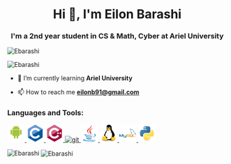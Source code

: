 <h1 align="center">Hi 👋, I'm Eilon Barashi</h1>
<h3 align="center">I'm a 2nd year student in CS & Math, Cyber at Ariel University</h3>

<p align="left"> <img src="https://komarev.com/ghpvc/?username=Ebarashi&label=Profile%20views&color=0e75b6&style=flat" alt="Ebarashi" /> </p>
<p align="left"> <img src="https://komarev.com/ghpvc/?username=Ebarashi&label=Visitors%20views&color=0e75b6&style=flat" alt="Ebarashi" /> </p>


- 🌱 I’m currently learning **Ariel University**

- 📫 How to reach me **eilonb91@gmail.com**



<h3 align="left">Languages and Tools:</h3>
<p align="left"> <a href="https://developer.android.com" target="_blank" rel="noreferrer"> <img src="https://raw.githubusercontent.com/devicons/devicon/master/icons/android/android-original-wordmark.svg" alt="android" width="40" height="40"/> </a> <a href="https://www.cprogramming.com/" target="_blank" rel="noreferrer"> <img src="https://raw.githubusercontent.com/devicons/devicon/master/icons/c/c-original.svg" alt="c" width="40" height="40"/> </a> <a href="https://www.w3schools.com/cpp/" target="_blank" rel="noreferrer"> <img src="https://raw.githubusercontent.com/devicons/devicon/master/icons/cplusplus/cplusplus-original.svg" alt="cplusplus" width="40" height="40"/> </a> <a href="https://git-scm.com/" target="_blank" rel="noreferrer"> <img src="https://www.vectorlogo.zone/logos/git-scm/git-scm-icon.svg" alt="git" width="40" height="40"/> </a> <a href="https://www.java.com" target="_blank" rel="noreferrer"> <img src="https://raw.githubusercontent.com/devicons/devicon/master/icons/java/java-original.svg" alt="java" width="40" height="40"/> </a> <a href="https://www.linux.org/" target="_blank" rel="noreferrer"> <img src="https://raw.githubusercontent.com/devicons/devicon/master/icons/linux/linux-original.svg" alt="linux" width="40" height="40"/> </a> <a href="https://www.mysql.com/" target="_blank" rel="noreferrer"> <img src="https://raw.githubusercontent.com/devicons/devicon/master/icons/mysql/mysql-original-wordmark.svg" alt="mysql" width="40" height="40"/> </a> <a href="https://www.python.org" target="_blank" rel="noreferrer"> <img src="https://raw.githubusercontent.com/devicons/devicon/master/icons/python/python-original.svg" alt="python" width="40" height="40"/> </a> </p>

<p><img align="left" src="https://github-readme-stats.vercel.app/api/top-langs?username=Ebarashi&layout=compact&theme=dracula&langs_count=6" alt="Ebarashi" /></p>

<p>&nbsp;<img align="center" src="https://github-readme-stats.vercel.app/api?username=Ebarashi&show_icons=true&locale=en&theme=dracula&langs_count=10" alt="Ebarashi" /></p>



